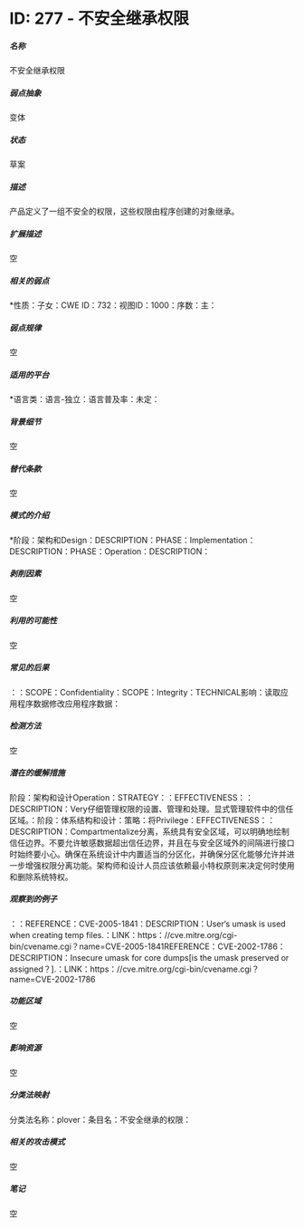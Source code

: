 # ID: 277 - 不安全继承权限
<h5>名称</h5>不安全继承权限
<h5>弱点抽象</h5>变体
<h5>状态</h5>草案
<h5>描述</h5>产品定义了一组不安全的权限，这些权限由程序创建的对象继承。
<h5>扩展描述</h5>空
<h5>相关的弱点</h5>*性质：子女：CWE ID：732：视图ID：1000：序数：主：
<h5>弱点规律</h5>空
<h5>适用的平台</h5>*语言类：语言-独立：语言普及率：未定：
<h5>背景细节</h5>空
<h5>替代条款</h5>空
<h5>模式的介绍</h5>*阶段：架构和Design：DESCRIPTION：PHASE：Implementation：DESCRIPTION：PHASE：Operation：DESCRIPTION：
<h5>剥削因素</h5>空
<h5>利用的可能性</h5>空
<h5>常见的后果</h5>：：SCOPE：Confidentiality：SCOPE：Integrity：TECHNICAL影响：读取应用程序数据修改应用程序数据：
<h5>检测方法</h5>空
<h5>潜在的缓解措施</h5>阶段：架构和设计Operation：STRATEGY：：EFFECTIVENESS：：DESCRIPTION：Very仔细管理权限的设置、管理和处理。显式管理软件中的信任区域。：阶段：体系结构和设计：策略：将Privilege：EFFECTIVENESS：：DESCRIPTION：Compartmentalize分离，系统具有安全区域，可以明确地绘制信任边界。不要允许敏感数据超出信任边界，并且在与安全区域外的间隔进行接口时始终要小心。确保在系统设计中内置适当的分区化，并确保分区化能够允许并进一步增强权限分离功能。架构师和设计人员应该依赖最小特权原则来决定何时使用和删除系统特权。
<h5>观察到的例子</h5>：：REFERENCE：CVE-2005-1841：DESCRIPTION：User‘s umask is used when creating temp files.：LINK：https：//cve.mitre.org/cgi-bin/cvename.cgi？name=CVE-2005-1841REFERENCE：CVE-2002-1786：DESCRIPTION：Insecure umask for core dumps[is the umask preserved or assigned？].：LINK：https：//cve.mitre.org/cgi-bin/cvename.cgi？name=CVE-2002-1786
<h5>功能区域</h5>空
<h5>影响资源</h5>空
<h5>分类法映射</h5>分类法名称：plover：条目名：不安全继承的权限：
<h5>相关的攻击模式</h5>空
<h5>笔记</h5>空

